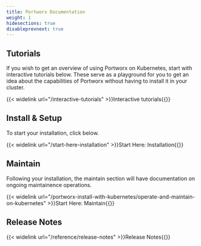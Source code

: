```yaml
---
title: Portworx Documentation
weight: 1
hidesections: true
disableprevnext: true
---
```


## Tutorials

If you wish to get an overview of using Portworx on Kubernetes, start with interactive tutorials below. These serve as a playground for you to get an idea about the capabilities of Portworx without having to install it in your cluster.

{{< widelink url="/interactive-tutorials" >}}Interactive tutorials{{</widelink>}}

## Install & Setup

To start your installation, click below.

{{< widelink url="/start-here-installation" >}}Start Here: Installation{{</widelink>}}

## Maintain

Following your installation, the maintain section will have documentation on ongoing maintainence operations.

{{< widelink url="/portworx-install-with-kubernetes/operate-and-maintain-on-kubernetes" >}}Start Here: Maintain{{</widelink>}}


## Release Notes

{{< widelink url="/reference/release-notes" >}}Release Notes{{</widelink>}}
